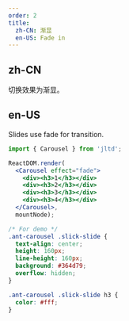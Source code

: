 ```yaml
---
order: 2
title:
  zh-CN: 渐显
  en-US: Fade in
---
```


## zh-CN

切换效果为渐显。

## en-US

Slides use fade for transition.

````jsx
import { Carousel } from 'jltd';

ReactDOM.render(
  <Carousel effect="fade">
    <div><h3>1</h3></div>
    <div><h3>2</h3></div>
    <div><h3>3</h3></div>
    <div><h3>4</h3></div>
  </Carousel>,
  mountNode);
````

````css
/* For demo */
.ant-carousel .slick-slide {
  text-align: center;
  height: 160px;
  line-height: 160px;
  background: #364d79;
  overflow: hidden;
}

.ant-carousel .slick-slide h3 {
  color: #fff;
}
````
